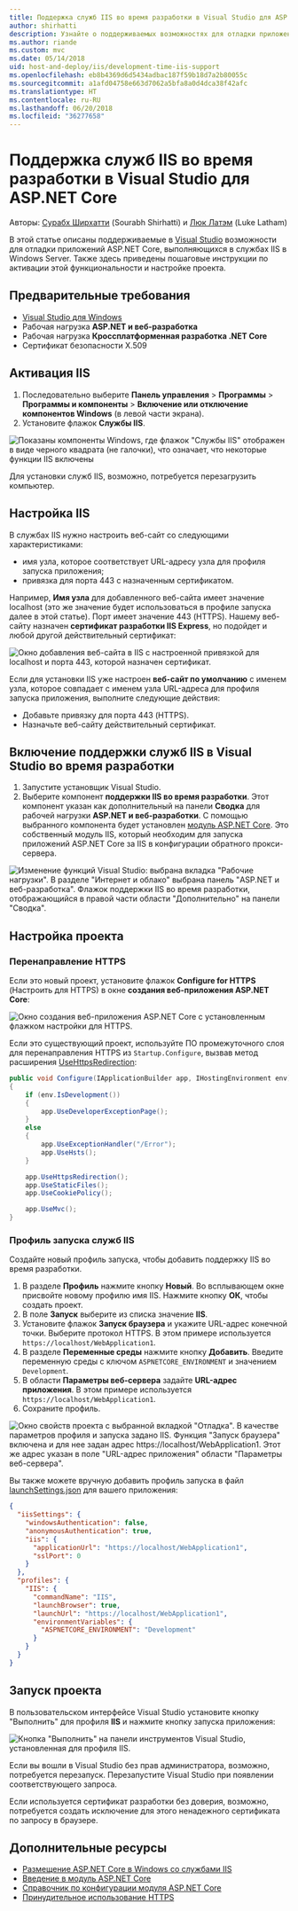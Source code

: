 ```yaml
---
title: Поддержка служб IIS во время разработки в Visual Studio для ASP.NET Core
author: shirhatti
description: Узнайте о поддерживаемых возможностях для отладки приложений ASP.NET Core, выполняемых в службах IIS на Windows Server.
ms.author: riande
ms.custom: mvc
ms.date: 05/14/2018
uid: host-and-deploy/iis/development-time-iis-support
ms.openlocfilehash: eb8b4369d6d5434adbac187f59b18d7a2b80055c
ms.sourcegitcommit: a1afd04758e663d7062a5bfa8a0d4dca38f42afc
ms.translationtype: HT
ms.contentlocale: ru-RU
ms.lasthandoff: 06/20/2018
ms.locfileid: "36277658"
---
```

# <a name="development-time-iis-support-in-visual-studio-for-aspnet-core"></a>Поддержка служб IIS во время разработки в Visual Studio для ASP.NET Core

Авторы: [Сурабх Ширхатти](https://twitter.com/sshirhatti) (Sourabh Shirhatti) и [Люк Латэм](https://github.com/guardrex) (Luke Latham)

В этой статье описаны поддерживаемые в [Visual Studio](https://www.visualstudio.com/vs/) возможности для отладки приложений ASP.NET Core, выполняющихся в службах IIS в Windows Server. Также здесь приведены пошаговые инструкции по активации этой функциональности и настройке проекта.

## <a name="prerequisites"></a>Предварительные требования

* [Visual Studio для Windows](https://www.microsoft.com/net/download/windows)
* Рабочая нагрузка **ASP.NET и веб-разработка**
* Рабочая нагрузка **Кроссплатформенная разработка .NET Core**
* Сертификат безопасности X.509

## <a name="enable-iis"></a>Активация IIS

1. Последовательно выберите **Панель управления** > **Программы** > **Программы и компоненты** > **Включение или отключение компонентов Windows** (в левой части экрана).
1. Установите флажок **Службы IIS**.

![Показаны компоненты Windows, где флажок "Службы IIS" отображен в виде черного квадрата (не галочки), что означает, что некоторые функции IIS включены](development-time-iis-support/_static/enable_iis.png)

Для установки служб IIS, возможно, потребуется перезагрузить компьютер.

## <a name="configure-iis"></a>Настройка IIS

В службах IIS нужно настроить веб-сайт со следующими характеристиками:

* имя узла, которое соответствует URL-адресу узла для профиля запуска приложения;
* привязка для порта 443 с назначенным сертификатом.

Например, **Имя узла** для добавленного веб-сайта имеет значение localhost (это же значение будет использоваться в профиле запуска далее в этой статье). Порт имеет значение 443 (HTTPS). Нашему веб-сайту назначен **сертификат разработки IIS Express**, но подойдет и любой другой действительный сертификат:

![Окно добавления веб-сайта в IIS с настроенной привязкой для localhost и порта 443, которой назначен сертификат.](development-time-iis-support/_static/add-website-window.png)

Если для установки IIS уже настроен **веб-сайт по умолчанию** с именем узла, которое совпадает с именем узла URL-адреса для профиля запуска приложения, выполните следующие действия:

* Добавьте привязку для порта 443 (HTTPS).
* Назначьте веб-сайту действительный сертификат.

## <a name="enable-development-time-iis-support-in-visual-studio"></a>Включение поддержки служб IIS в Visual Studio во время разработки

1. Запустите установщик Visual Studio.
1. Выберите компонент **поддержки IIS во время разработки**. Этот компонент указан как дополнительный на панели **Сводка** для рабочей нагрузки **ASP.NET и веб-разработки**. С помощью выбранного компонента будет установлен [модуль ASP.NET Core](xref:fundamentals/servers/aspnet-core-module). Это собственный модуль IIS, который необходим для запуска приложений ASP.NET Core за IIS в конфигурации обратного прокси-сервера.

![Изменение функций Visual Studio: выбрана вкладка "Рабочие нагрузки". В разделе "Интернет и облако" выбрана панель "ASP.NET и веб-разработка". Флажок поддержки IIS во время разработки, отображающийся в правой части области "Дополнительно" на панели "Сводка".](development-time-iis-support/_static/development_time_support.png)

## <a name="configure-the-project"></a>Настройка проекта

### <a name="https-redirection"></a>Перенаправление HTTPS

Если это новый проект, установите флажок **Configure for HTTPS** (Настроить для HTTPS) в окне **создания веб-приложения ASP.NET Core**:

![Окно создания веб-приложения ASP.NET Core с установленным флажком настройки для HTTPS.](development-time-iis-support/_static/new-app.png)

Если это существующий проект, используйте ПО промежуточного слоя для перенаправления HTTPS из `Startup.Configure`, вызвав метод расширения [UseHttpsRedirection](/dotnet/api/microsoft.aspnetcore.builder.httpspolicybuilderextensions.usehttpsredirection):

```csharp
public void Configure(IApplicationBuilder app, IHostingEnvironment env)
{
    if (env.IsDevelopment())
    {
        app.UseDeveloperExceptionPage();
    }
    else
    {
        app.UseExceptionHandler("/Error");
        app.UseHsts();
    }

    app.UseHttpsRedirection();
    app.UseStaticFiles();
    app.UseCookiePolicy();

    app.UseMvc();
}
```

### <a name="iis-launch-profile"></a>Профиль запуска служб IIS

Создайте новый профиль запуска, чтобы добавить поддержку IIS во время разработки.

1. В разделе **Профиль** нажмите кнопку **Новый**. Во всплывающем окне присвойте новому профилю имя IIS. Нажмите кнопку **ОК**, чтобы создать проект.
1. В поле **Запуск** выберите из списка значение **IIS**.
1. Установите флажок **Запуск браузера** и укажите URL-адрес конечной точки. Выберите протокол HTTPS. В этом примере используется `https://localhost/WebApplication1`.
1. В разделе **Переменные среды** нажмите кнопку **Добавить**. Введите переменную среды с ключом `ASPNETCORE_ENVIRONMENT` и значением `Development`.
1. В области **Параметры веб-сервера** задайте **URL-адрес приложения**. В этом примере используется `https://localhost/WebApplication1`.
1. Сохраните профиль.

![Окно свойств проекта с выбранной вкладкой "Отладка". В качестве параметров профиля и запуска задано IIS. Функция "Запуск браузера" включена и для нее задан адрес https://localhost/WebApplication1. Этот же адрес указан в поле "URL-адрес приложения" области "Параметры веб-сервера".](development-time-iis-support/_static/project_properties.png)

Вы также можете вручную добавить профиль запуска в файл [launchSettings.json](http://json.schemastore.org/launchsettings) для вашего приложения:

```json
{
  "iisSettings": {
    "windowsAuthentication": false,
    "anonymousAuthentication": true,
    "iis": {
      "applicationUrl": "https://localhost/WebApplication1",
      "sslPort": 0
    }
  },
  "profiles": {
    "IIS": {
      "commandName": "IIS",
      "launchBrowser": true,
      "launchUrl": "https://localhost/WebApplication1",
      "environmentVariables": {
        "ASPNETCORE_ENVIRONMENT": "Development"
      }
    }
  }
}
```

## <a name="run-the-project"></a>Запуск проекта

В пользовательском интерфейсе Visual Studio установите кнопку "Выполнить" для профиля **IIS** и нажмите кнопку запуска приложения:

![Кнопка "Выполнить" на панели инструментов Visual Studio, установленная для профиля IIS.](development-time-iis-support/_static/toolbar.png)

Если вы вошли в Visual Studio без прав администратора, возможно, потребуется перезапуск. Перезапустите Visual Studio при появлении соответствующего запроса.

Если используется сертификат разработки без доверия, возможно, потребуется создать исключение для этого ненадежного сертификата по запросу в браузере.

## <a name="additional-resources"></a>Дополнительные ресурсы

* [Размещение ASP.NET Core в Windows со службами IIS](xref:host-and-deploy/iis/index)
* [Введение в модуль ASP.NET Core](xref:fundamentals/servers/aspnet-core-module)
* [Справочник по конфигурации модуля ASP.NET Core](xref:host-and-deploy/aspnet-core-module)
* [Принудительное использование HTTPS](xref:security/enforcing-ssl)
